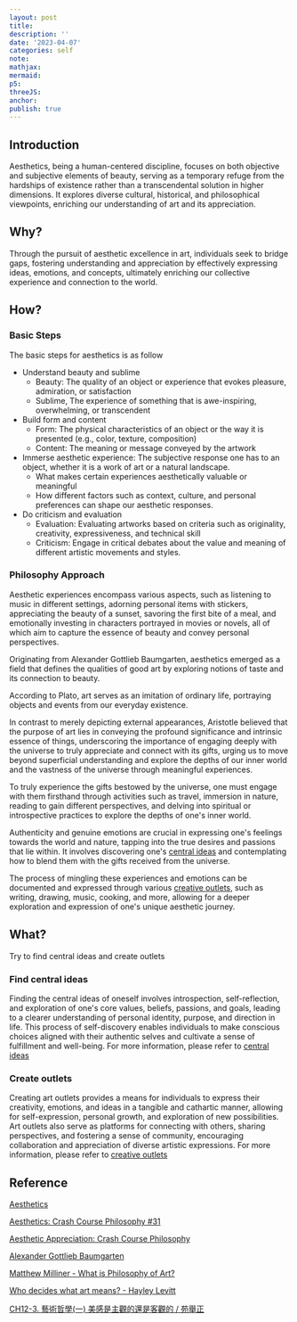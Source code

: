 ```yaml
---
layout: post
title:
description: ''
date: '2023-04-07'
categories: self
note:
mathjax:
mermaid:
p5:
threeJS:
anchor:
publish: true
---
```


## Introduction

Aesthetics, being a human-centered discipline, focuses on both objective and subjective elements of beauty, serving as a temporary refuge from the hardships of existence rather than a transcendental solution in higher dimensions. It explores diverse cultural, historical, and philosophical viewpoints, enriching our understanding of art and its appreciation.

## Why?

Through the pursuit of aesthetic excellence in art, individuals seek to bridge gaps, fostering understanding and appreciation by effectively expressing ideas, emotions, and concepts, ultimately enriching our collective experience and connection to the world.

## How?

### Basic Steps

The basic steps for aesthetics is as follow

* Understand beauty and sublime
  * Beauty: The quality of an object or experience that evokes pleasure, admiration, or satisfaction
  * Sublime, The experience of something that is awe-inspiring, overwhelming, or transcendent
* Build form and content
  * Form: The physical characteristics of an object or the way it is presented (e.g., color, texture, composition)
  * Content: The meaning or message conveyed by the artwork
* Immerse aesthetic experience: The subjective response one has to an object, whether it is a work of art or a natural landscape.
  * What makes certain experiences aesthetically valuable or meaningful
  * How different factors such as context, culture, and personal preferences can shape our aesthetic responses.
* Do criticism and evaluation
  * Evaluation: Evaluating artworks based on criteria such as originality, creativity, expressiveness, and technical skill
  * Criticism: Engage in critical debates about the value and meaning of different artistic movements and styles.

### Philosophy Approach

Aesthetic experiences encompass various aspects, such as listening to music in different settings, adorning personal items with stickers, appreciating the beauty of a sunset, savoring the first bite of a meal, and emotionally investing in characters portrayed in movies or novels, all of which aim to capture the essence of beauty and convey personal perspectives.

Originating from Alexander Gottlieb Baumgarten, aesthetics emerged as a field that defines the qualities of good art by exploring notions of taste and its connection to beauty.

According to Plato, art serves as an imitation of ordinary life, portraying objects and events from our everyday existence.

In contrast to merely depicting external appearances, Aristotle believed that the purpose of art lies in conveying the profound significance and intrinsic essence of things, underscoring the importance of engaging deeply with the universe to truly appreciate and connect with its gifts, urging us to move beyond superficial understanding and explore the depths of our inner world and the vastness of the universe through meaningful experiences.

To truly experience the gifts bestowed by the universe, one must engage with them firsthand through activities such as travel, immersion in nature, reading to gain different perspectives, and delving into spiritual or introspective practices to explore the depths of one's inner world.

Authenticity and genuine emotions are crucial in expressing one's feelings towards the world and nature, tapping into the true desires and passions that lie within. It involves discovering one's [central ideas]({{site.baseurl}}/aesthetics/2023/04/29/central-ideas.html) and contemplating how to blend them with the gifts received from the universe.

The process of mingling these experiences and emotions can be documented and expressed through various [creative outlets]({{site.baseurl}}/aesthetics/2023/04/29/creative-outlets.html), such as writing, drawing, music, cooking, and more, allowing for a deeper exploration and expression of one's unique aesthetic journey.

## What?

Try to find central ideas and create outlets

### Find central ideas

Finding the central ideas of oneself involves introspection, self-reflection, and exploration of one's core values, beliefs, passions, and goals, leading to a clearer understanding of personal identity, purpose, and direction in life. This process of self-discovery enables individuals to make conscious choices aligned with their authentic selves and cultivate a sense of fulfillment and well-being. For more information, please refer to [central ideas]({{site.baseurl}}/aesthetics/2023/04/29/central-ideas.html)

### Create outlets

Creating art outlets provides a means for individuals to express their creativity, emotions, and ideas in a tangible and cathartic manner, allowing for self-expression, personal growth, and exploration of new possibilities. Art outlets also serve as platforms for connecting with others, sharing perspectives, and fostering a sense of community, encouraging collaboration and appreciation of diverse artistic expressions. For more information, please refer to [creative outlets]({{site.baseurl}}/aesthetics/2023/04/29/creative-outlets.html)

## Reference

[Aesthetics](https://en.wikipedia.org/wiki/Aesthetics)

[Aesthetics: Crash Course Philosophy #31](https://www.youtube.com/watch?v=gDL4Zf2yEa4)

[Aesthetic Appreciation: Crash Course Philosophy](https://www.youtube.com/watch?v=NZ5duzln2wI)

[Alexander Gottlieb Baumgarten](https://en.wikipedia.org/wiki/Alexander_Gottlieb_Baumgarten)

[Matthew Milliner - What is Philosophy of Art?](https://www.youtube.com/watch?v=oY5flAo6TrM)

[Who decides what art means? - Hayley Levitt](https://www.youtube.com/watch?v=HoXyw909Qu0)

[CH12-3. 藝術哲學(一) 美感是主觀的還是客觀的 / 苑舉正](https://www.youtube.com/watch?v=NWRr0APNS0s)
